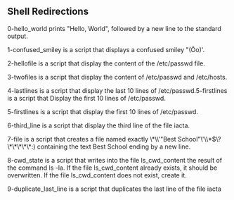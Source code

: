 <h2>Shell Redirections</h2>

<p>0-hello_world prints  "Hello, World", followed by a new line to the standard output.</p>
<p>1-confused_smiley is a script that displays a confused smiley "(Ôo)'.</p>
<p>2-hellofile is a script that display the content of the /etc/passwd file.</p>
<p>3-twofiles is a script that display the content of /etc/passwd and /etc/hosts.</p>
<p>4-lastlines is a script that display the last 10 lines of /etc/passwd.5-firstlines is a script that Display the first 10 lines of /etc/passwd.</p>
<p>5-firstlines is a script that display the first 10 lines of /etc/passwd.</p>
<p>6-third_line is a script that display the third line of the file iacta.</p>
<p>7-file is a script that creates a file named exactly \*\\'"Best School"\'\\*$\?\*\*\*\*\*:) containing the text Best School ending by a
new line.</p>
<p>8-cwd_state is a script that writes into the file ls_cwd_content the result of the command ls -la. If the file ls_cwd_content already exists, it should be overwritten. If the file ls_cwd_content does not exist, create it.</p>
<p>9-duplicate_last_line is a script that duplicates the last line of the file iacta</p>
<p></p>
<p></p>
<p></p>
<p></p>
<p></p>
<p></p>
<p></p>
<p></p>
<p></p>
<p></p>
<p></p>
<p></p>
